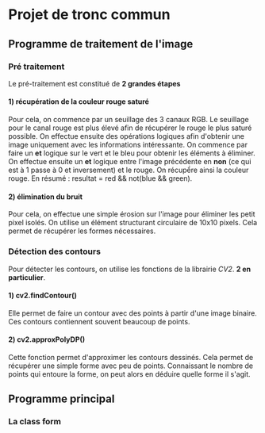 # Projet de tronc commun

## Programme de traitement de l'image

### Pré traitement
Le pré-traitement est constitué de __2 grandes étapes__  

#### 1) récupération de la couleur rouge saturé
Pour cela, on commence par un seuillage des 3 canaux RGB. Le seuillage pour le canal rouge est plus élevé afin de récupérer le rouge le plus saturé possible.
On effectue ensuite des opérations logiques afin d'obtenir une image uniquement avec les informations intéressante. On commence par faire un __et__ logique sur le vert et le bleu pour obtenir les éléments à éliminer. On effectue ensuite un __et__ logique entre l'image précédente en __non__ (ce qui est à 1 passe à 0 et inversement) et le rouge. On récupềre ainsi la couleur rouge.
En résumé : resultat = red && not(blue && green).  

#### 2) élimination du bruit
Pour cela, on effectue une simple érosion sur l'image pour éliminer les petit pixel isolés.
On utilise un élément structurant circulaire de 10x10 pixels. Cela permet de récupérer les formes nécessaires.  

### Détection des contours
Pour détecter les contours, on utilise les fonctions de la librairie *CV2*. __2 en particulier__.  

#### 1) cv2.findContour()
Elle permet de faire un contour avec des points à partir d'une image binaire. Ces contours contiennent souvent beaucoup de points.  

#### 2) cv2.approxPolyDP()
Cette fonction permet d'approximer les contours dessinés. Cela permet de récupérer une simple forme avec peu de points. Connaissant le nombre de points qui entoure la forme, on peut alors en déduire quelle forme il s'agit.  

## Programme principal

### La class form



